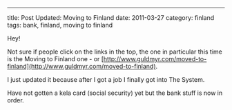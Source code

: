 ---
title: Post Updated: Moving to Finland
date: 2011-03-27
category: finland
tags: bank, finland, moving to finland

Hey!

Not sure if people click on the links in the top, the one in particular this time is the Moving to Finland one - or [http://www.guldmyr.com/moved-to-finland](http://www.guldmyr.com/moved-to-finland).

I just updated it because after I got a job I finally got into The System.

Have not gotten a kela card (social security) yet but the bank stuff is now in order.
